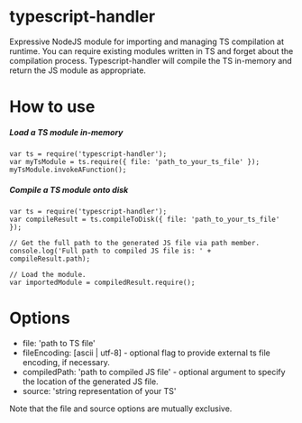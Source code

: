 typescript-handler
==================

Expressive NodeJS module for importing and managing TS compilation at runtime. You can require existing modules written in TS and forget about the compilation process. Typescript-handler will compile the TS in-memory and return the JS module as appropriate.

How to use
==========
##### Load a TS module in-memory
```
var ts = require('typescript-handler');
var myTsModule = ts.require({ file: 'path_to_your_ts_file' });
myTsModule.invokeAFunction();
```
##### Compile a TS module onto disk
```
var ts = require('typescript-handler');
var compileResult = ts.compileToDisk({ file: 'path_to_your_ts_file' });

// Get the full path to the generated JS file via path member.
console.log('Full path to compiled JS file is: ' + compileResult.path);

// Load the module.
var importedModule = compiledResult.require();
```

Options
=======
* file: 'path to TS file'
* fileEncoding: [ascii | utf-8] - optional flag to provide external ts file encoding, if necessary.
* compiledPath: 'path to compiled JS file' - optional argument to specify the location of the generated JS file.
* source: 'string representation of your TS'

Note that the file and source options are mutually exclusive.


